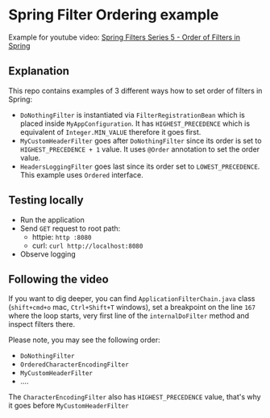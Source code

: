 # Spring Filter Ordering example

Example for youtube video: [Spring Filters Series 5 - Order of Filters in Spring](https://youtu.be/5poQ0n6-mvs)

## Explanation
This repo contains examples of 3 different ways how to set order of filters in Spring:

- `DoNothingFilter` is instantiated via `FilterRegistrationBean` which is placed inside `MyAppConfiguration`. It has `HIGHEST_PRECEDENCE` which is equivalent of `Integer.MIN_VALUE` therefore it goes first.
- `MyCustomHeaderFilter` goes after `DoNothingFilter` since its order is set to `HIGHEST_PRECEDENCE + 1` value. It uses `@Order` annotation to set the order value.
- `HeadersLoggingFilter` goes last since its order set to `LOWEST_PRECEDENCE`. This example uses `Ordered` interface.


## Testing locally

- Run the application
- Send `GET` request to root path:
  - httpie: `http :8080`
  - curl: `curl http://localhost:8080`
- Observe logging

## Following the video

If you want to dig deeper, you can find `ApplicationFilterChain.java` class (`shift+cmd+o` mac, `Ctrl+Shift+T` windows), set a breakpoint on the line `167` where the loop starts, very first line of the `internalDoFilter` method and inspect filters there. 

Please note, you may see the following order:

- `DoNothingFilter`
- `OrderedCharacterEncodingFilter`
- `MyCustomHeaderFilter`
- ....

The `CharacterEncodingFilter` also has `HIGHEST_PRECEDENCE` value, that's why it goes before `MyCustomHeaderFilter`


